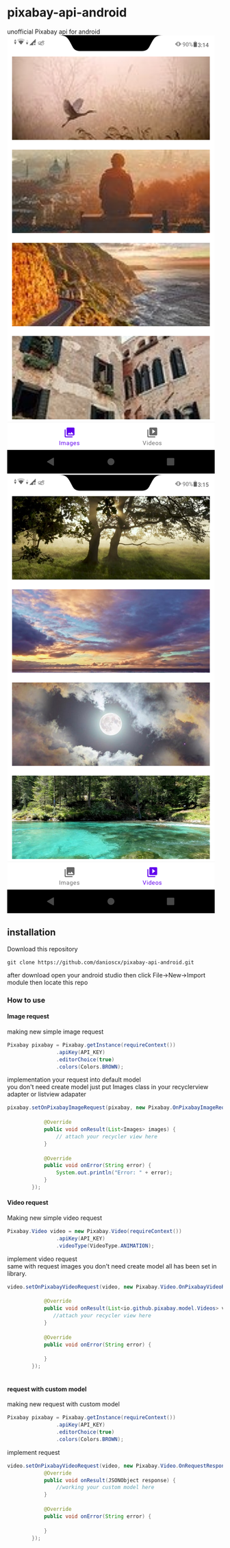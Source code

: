 # pixabay-api-android
unofficial Pixabay api for android
![alt text](https://github.com/danioscx/pixabay-api-android/blob/main/screenshot/Screenshot_20210224-031453.png)
![alt text](https://github.com/danioscx/pixabay-api-android/blob/main/screenshot/Screenshot_20210224-031502.png)
## installation
Download this repository 
```github
git clone https://github.com/danioscx/pixabay-api-android.git
```
after download open your android studio then click File->New->Import module 
then locate this repo

### How to use 
#### Image request
making new simple image request
```Java
Pixabay pixabay = Pixabay.getInstance(requireContext())
                .apiKey(API_KEY)
                .editorChoice(true)
                .colors(Colors.BROWN);
```
implementation your request into default model <br />
you don't need create model just put Images class in your recyclerview adapter or listview adapater
```Java
pixabay.setOnPixabayImageRequest(pixabay, new Pixabay.OnPixabayImageRequest() {

            @Override
            public void onResult(List<Images> images) {
                // attach your recycler view here
            }

            @Override
            public void onError(String error) {
                System.out.println("Error: " + error);
            }
        });
```
#### Video request
Making new simple video request 

```Java
Pixabay.Video video = new Pixabay.Video(requireContext())
                .apiKey(API_KEY)
                .videoType(VideoType.ANIMATION);
```
implement video request <br />
same with request images you don't need create model all has been set in library.

```Java
video.setOnPixabayVideoRequest(video, new Pixabay.Video.OnPixabayVideoRequest() {

            @Override
            public void onResult(List<io.github.pixabay.model.Videos> videos) {
               //attach your recycler view here
            }

            @Override
            public void onError(String error) {

            }
        });
        
```
#### request with custom model
making new request with custom model

```Java
Pixabay pixabay = Pixabay.getInstance(requireContext())
                .apiKey(API_KEY)
                .editorChoice(true)
                .colors(Colors.BROWN);
```
implement request

```Java
video.setOnPixabayVideoRequest(video, new Pixabay.Video.OnRequestResponse() {
            @Override
            public void onResult(JSONObject response) {
                //working your custom model here
            }

            @Override
            public void onError(String error) {

            }
        });

```

